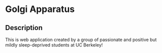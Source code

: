 # Golgi Apparatus

## Description
This is web application created by a group of passionate and positive but mildly sleep-deprived students at UC Berkeley! 

